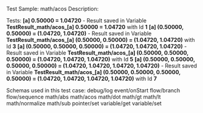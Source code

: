 Test Sample: math/acos
Description: 

Tests:
	**[a] 0.50000 = 1.04720** - Result saved in Variable **TestResult_math/acos_[a] 0.50000 = 1.04720** with Id **1**
	**[a] (0.50000, 0.50000) = (1.04720, 1.04720)** - Result saved in Variable **TestResult_math/acos_[a] (0.50000, 0.50000) = (1.04720, 1.04720)** with Id **3**
	**[a] (0.50000, 0.50000, 0.50000) = (1.04720, 1.04720, 1.04720)** - Result saved in Variable **TestResult_math/acos_[a] (0.50000, 0.50000, 0.50000) = (1.04720, 1.04720, 1.04720)** with Id **5**
	**[a] (0.50000, 0.50000, 0.50000, 0.50000) = (1.04720, 1.04720, 1.04720, 1.04720)** - Result saved in Variable **TestResult_math/acos_[a] (0.50000, 0.50000, 0.50000, 0.50000) = (1.04720, 1.04720, 1.04720, 1.04720)** with Id **7**

Schemas used in this test case:
	debug/log
	event/onStart
	flow/branch
	flow/sequence
	math/abs
	math/acos
	math/dot
	math/gt
	math/lt
	math/normalize
	math/sub
	pointer/set
	variable/get
	variable/set
